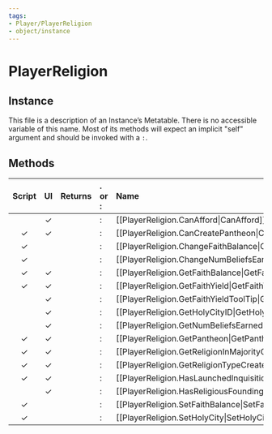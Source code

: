 ```yaml
---
tags:
- Player/PlayerReligion
- object/instance
---
```

# PlayerReligion
## Instance
This file is a description of an Instance’s Metatable. There is no accessible variable of this name. Most of its methods will expect an implicit "self" argument and should be invoked with a `:`.

## Methods
| Script | UI  | Returns | . or : | Name | Arguments |
|:------:|:---:| -------:|:---- |:---- |:--------- |
| |✓||:|[[PlayerReligion.CanAfford\|CanAfford]]||
|✓|✓||:|[[PlayerReligion.CanCreatePantheon\|CanCreatePantheon]]||
|✓| ||:|[[PlayerReligion.ChangeFaithBalance\|ChangeFaithBalance]]||
|✓| ||:|[[PlayerReligion.ChangeNumBeliefsEarned\|ChangeNumBeliefsEarned]]||
|✓|✓||:|[[PlayerReligion.GetFaithBalance\|GetFaithBalance]]||
|✓|✓||:|[[PlayerReligion.GetFaithYield\|GetFaithYield]]||
| |✓||:|[[PlayerReligion.GetFaithYieldToolTip\|GetFaithYieldToolTip]]||
| |✓||:|[[PlayerReligion.GetHolyCityID\|GetHolyCityID]]||
| |✓||:|[[PlayerReligion.GetNumBeliefsEarned\|GetNumBeliefsEarned]]||
|✓|✓||:|[[PlayerReligion.GetPantheon\|GetPantheon]]||
|✓|✓||:|[[PlayerReligion.GetReligionInMajorityOfCities\|GetReligionInMajorityOfCities]]||
|✓|✓||:|[[PlayerReligion.GetReligionTypeCreated\|GetReligionTypeCreated]]||
|✓|✓||:|[[PlayerReligion.HasLaunchedInquisition\|HasLaunchedInquisition]]||
| |✓||:|[[PlayerReligion.HasReligiousFoundingUnit\|HasReligiousFoundingUnit]]||
|✓| ||:|[[PlayerReligion.SetFaithBalance\|SetFaithBalance]]||
|✓| ||:|[[PlayerReligion.SetHolyCity\|SetHolyCity]]||
